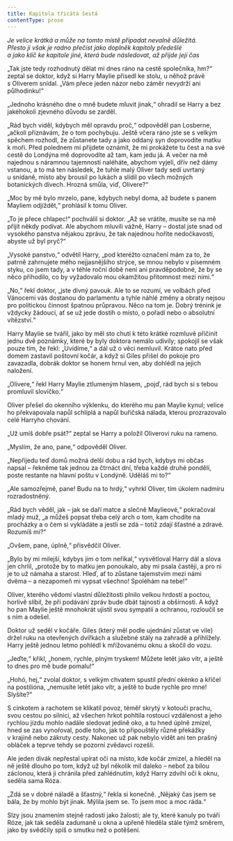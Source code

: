 ```yaml
---
title: Kapitola třicátá šestá
contentType: prose
---
```


_Je velice krátká a může na tomto místě připadat nevalně důležitá.  
Přesto ji však je radno přečíst jako doplněk kapitoly předešlé  
a jako klíč ke kapitole jiné, která bude následovat, až přijde její čas_

  

„Tak jste tedy rozhodnutý dělat mi dnes ráno na cestě společníka, hm?“ zeptal se doktor, když si Harry Maylie přisedl ke stolu, u něhož právě s Oliverem snídal. „Vám přece jeden názor nebo záměr nevydrží ani půlhodinku!“

„Jednoho krásného dne o mně budete mluvit jinak,“ ohradil se Harry a bez jakéhokoli zjevného důvodu se zarděl.

„Rád bych viděl, kdybych měl opravdu proč,“ odpověděl pan Losberne, „ačkoli přiznávám, že o tom pochybuju. Ještě včera ráno jste se s velkým spěchem rozhodl, že zůstanete tady a jako oddaný syn doprovodíte matku k moři. Před polednem mi přijdete oznámit, že mi prokážete tu čest a na své cestě do Londýna mě doprovodíte až tam, kam jedu já. A večer na mě najednou s náramnou tajemností naléháte, abychom vyjeli, dřív než dámy vstanou, a to má ten následek, že tuhle malý Oliver tady sedí uvrtaný u snídaně, místo aby brousil po lukách a slídil po všech možných botanických divech. Hrozná smůla, viď, Olivere?“

„Moc by mě bylo mrzelo, pane, kdybych nebyl doma, až budete s panem Mayliem odjíždět,“ prohlásil k tomu Oliver.

„To je přece chlapec!“ pochválil si doktor. „Až se vrátíte, musíte se na mě přijít někdy podívat. Ale abychom mluvili vážně, Harry – dostal jste snad od vysokého panstva nějakou zprávu, že tak najednou hoříte nedočkavostí, abyste už byl pryč?“

„Vysoké panstvo,“ odvětil Harry, „pod kteréžto označení mám za to, že patrně zahrnujete mého nejjasnějšího strýce, se mnou nebylo v písemném styku, co jsem tady, a v téhle roční době není ani pravděpodobné, že by se něco přihodilo, co by vyžadovalo mou okamžitou přítomnost mezi nimi.“

„No,“ řekl doktor, „jste divný pavouk. Ale to se rozumí, ve volbách před Vánocemi vás dostanou do parlamentu a tyhle náhlé změny a obraty nejsou pro politickou činnost špatnou průpravou. Něco na tom je. Dobrý trénink je vždycky žádoucí, ať se už jede dostih o místo, o pořadí nebo o absolutní vítězství.“

Harry Maylie se tvářil, jako by měl sto chutí k této krátké rozmluvě přičinit jednu dvě poznámky, které by byly doktora nemálo udivily; spokojil se však pouze tím, že řekl: „Uvidíme,“ a dál už o věci nemluvil. Krátce nato před domem zastavil poštovní kočár, a když si Giles přišel do pokoje pro zavazadla, dobrák doktor se honem hrnul ven, aby dohlédl na jejich naložení.

„Olivere,“ řekl Harry Maylie ztlumeným hlasem, „pojď, rád bych si s tebou promluvil slovíčko.“

Oliver přešel do okenního výklenku, do kterého mu pan Maylie kynul; velice ho překvapovala napůl schlíplá a napůl buřičská nálada, kterou prozrazovalo celé Harryho chování.

„Už umíš dobře psát?“ zeptal se Harry a položil Oliverovi ruku na rameno.

„Myslím, že ano, pane,“ odpověděl Oliver.

„Nepřijedu teď domů možná delší dobu a rád bych, kdybys mi občas napsal – řekněme tak jednou za čtrnáct dní, třeba každé druhé pondělí, poste restante na hlavní poštu v Londýně. Uděláš mi to?“

„Ale samozřejmě, pane! Budu na to hrdý,“ vyhrkl Oliver, tím úkolem nadmíru rozradostněný.

„Rád bych věděl, jak – jak se daří matce a slečně Maylieové,“ pokračoval mladý muž, „a můžeš popsat třeba celý arch o tom, kam chodíte na procházky a o čem si vykládáte a jestli se zdá – totiž zdají šťastné a zdravé. Rozumíš mi?“

„Ovšem, pane, úplně,“ přisvědčil Oliver.

„Bylo by mi milejší, kdybys jim o tom neříkal,“ vysvětloval Harry dál a slova jen chrlil, „protože by to matku jen ponoukalo, aby mi psala častěji, a pro ni je to už námaha a starost. Hleď, ať to zůstane tajemstvím mezi námi dvěma – a nezapomeň mi vypsat všechno! Spoléhám na tebe!“

Oliver, kterého vědomí vlastní důležitosti plnilo velkou hrdostí a poctou, horlivě slíbil, že při podávání zpráv bude dbát tajnosti a obšírnosti. A když ho pan Maylie ještě mnohokrát ujistil svou sympatií a ochranou, rozloučil se s ním a odešel.

Doktor už seděl v kočáře. Giles (který měl podle ujednání zůstat ve vile) držel ruku na otevřených dvířkách a služebné stály na zahradě a přihlížely. Harry ještě jednou letmo pohlédl k mřížovanému oknu a skočil do vozu.

„Jeďte,“ křikl, „honem, rychle, plným tryskem! Můžete letět jako vítr, a ještě to dnes pro mě bude pomalu!“

„Hohó, hej,“ zvolal doktor, s velkým chvatem spustil přední okénko a křičel na postilióna, „nemusíte letět jako vítr, a ještě to bude rychle pro mne! Slyšíte?“

S cinkotem a rachotem se klikatil povoz, téměř skrytý v kotouči prachu, svou cestou po silnici, až všechen hrkot pohltila rostoucí vzdálenost a jeho rychlou jízdu mohlo nadále sledovat jedině oko, a tu hned úplně zmizel, hned se zas vynořoval, podle toho, jak to připouštěly různé překážky v krajině nebo zákruty cesty. Nakonec už pak nebylo vidět ani ten prašný obláček a teprve tehdy se pozorní zvědavci rozešli.

Ale jeden divák nepřestal upírat oči na místo, kde kočár zmizel, a hleděl na ně ještě dlouho po tom, když už byl několik mil daleko – neboť za bílou záclonou, která ji chránila před zahlédnutím, když Harry zdvihl oči k oknu, seděla sama Róza.

„Zdá se v dobré náladě a šťastný,“ řekla si konečně. „Nějaký čas jsem se bála, že by mohlo být jinak. Mýlila jsem se. To jsem moc a moc ráda.“

Slzy jsou znamením stejně radosti jako žalosti; ale ty, které kanuly po tváři Róze, jak tak seděla zadumaně u okna a upřeně hleděla stále týmž směrem, jako by svědčily spíš o smutku než o potěšení.
